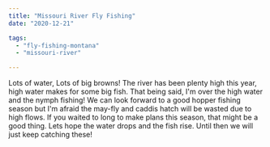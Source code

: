 ```yaml
---
title: "Missouri River Fly Fishing"
date: "2020-12-21"

tags: 
  - "fly-fishing-montana"
  - "missouri-river"

---
```




Lots of water, Lots of big browns! The river has been plenty high this year, high water makes for some big fish. That being said, I'm over the high water and the nymph fishing! We can look forward to a good hopper fishing season but I'm afraid the may-fly and caddis hatch will be wasted due to high flows. If you waited to long to make plans this season, that might be a good thing. Lets hope the water drops and the fish rise. Until then we will just keep catching these!
